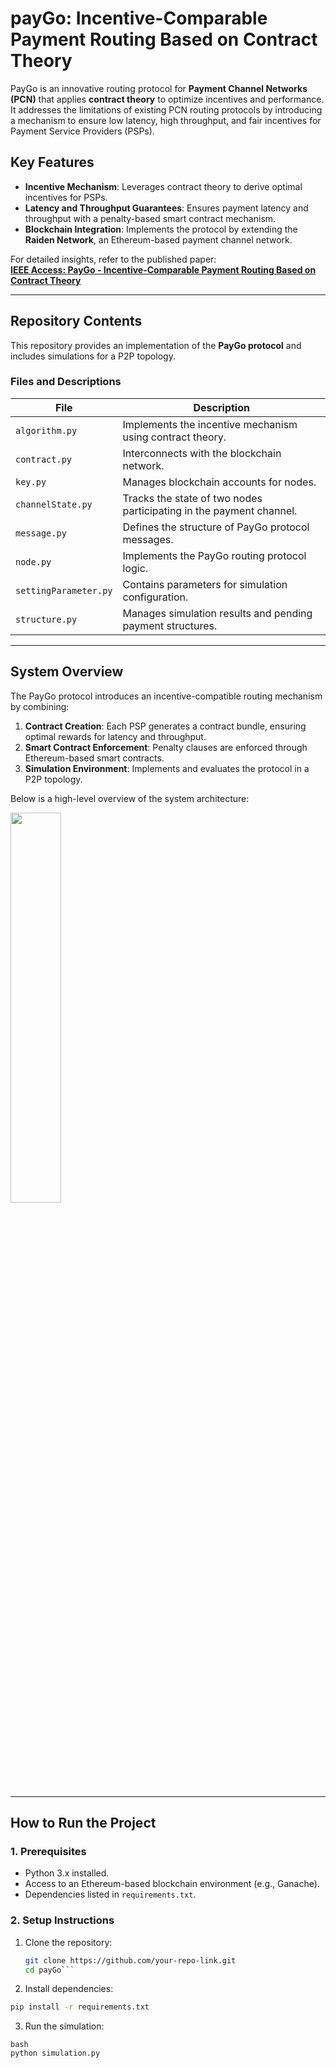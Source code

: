 # **payGo: Incentive-Comparable Payment Routing Based on Contract Theory**

PayGo is an innovative routing protocol for **Payment Channel Networks (PCN)** that applies **contract theory** to optimize incentives and performance. It addresses the limitations of existing PCN routing protocols by introducing a mechanism to ensure low latency, high throughput, and fair incentives for Payment Service Providers (PSPs).  

## **Key Features**
- **Incentive Mechanism**: Leverages contract theory to derive optimal incentives for PSPs.  
- **Latency and Throughput Guarantees**: Ensures payment latency and throughput with a penalty-based smart contract mechanism.  
- **Blockchain Integration**: Implements the protocol by extending the **Raiden Network**, an Ethereum-based payment channel network.  

For detailed insights, refer to the published paper:  
[**IEEE Access: PayGo - Incentive-Comparable Payment Routing Based on Contract Theory**](https://ieeexplore.ieee.org/abstract/document/9057681)

---

## **Repository Contents**

This repository provides an implementation of the **PayGo protocol** and includes simulations for a P2P topology.  

### **Files and Descriptions**
| **File**               | **Description**                                                                 |
|------------------------|-------------------------------------------------------------------------------|  
| `algorithm.py`         | Implements the incentive mechanism using contract theory.                     |  
| `contract.py`          | Interconnects with the blockchain network.                                    |  
| `key.py`               | Manages blockchain accounts for nodes.                                       |  
| `channelState.py`      | Tracks the state of two nodes participating in the payment channel.            |  
| `message.py`           | Defines the structure of PayGo protocol messages.                             |  
| `node.py`              | Implements the PayGo routing protocol logic.                                  |  
| `settingParameter.py`  | Contains parameters for simulation configuration.                              |  
| `structure.py`         | Manages simulation results and pending payment structures.                    |  

---

## **System Overview**
The PayGo protocol introduces an incentive-compatible routing mechanism by combining:  
1. **Contract Creation**: Each PSP generates a contract bundle, ensuring optimal rewards for latency and throughput.  
2. **Smart Contract Enforcement**: Penalty clauses are enforced through Ethereum-based smart contracts.  
3. **Simulation Environment**: Implements and evaluates the protocol in a P2P topology.  

Below is a high-level overview of the system architecture:

<img src="https://user-images.githubusercontent.com/35050199/78328119-572a2200-75b9-11ea-8060-431963dd0821.png" width="40%"></img>

---

## **How to Run the Project**

### **1. Prerequisites**
- Python 3.x installed.  
- Access to an Ethereum-based blockchain environment (e.g., Ganache).  
- Dependencies listed in `requirements.txt`.

### **2. Setup Instructions**
1. Clone the repository:  
   ```bash
   git clone https://github.com/your-repo-link.git
   cd payGo```
2. Install dependencies:
```bash
pip install -r requirements.txt
```
3. Run the simulation:
```
bash
python simulation.py
```
